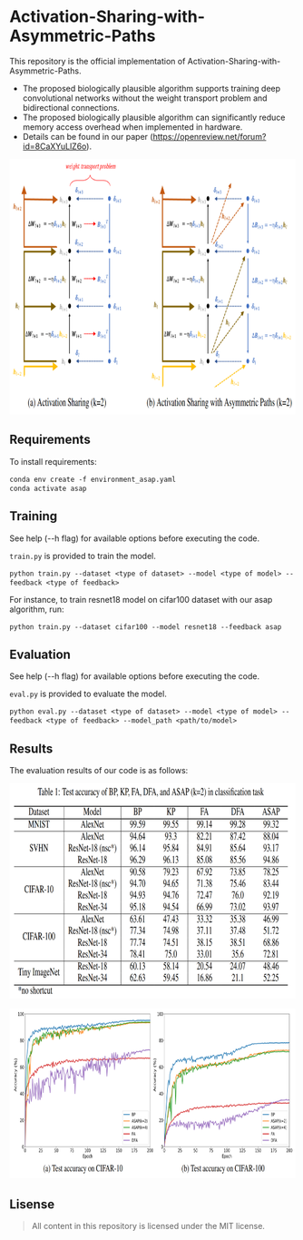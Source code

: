 # Activation-Sharing-with-Asymmetric-Paths

This repository is the official implementation of Activation-Sharing-with-Asymmetric-Paths. 

+ The proposed biologically plausible algorithm supports training deep convolutional networks without the weight transport problem and bidirectional connections.
+ The proposed biologically plausible algorithm can significantly reduce memory access overhead when implemented in hardware.
+ Details can be found in our paper (https://openreview.net/forum?id=8CaXYuLlZ6o).  

<p align="center"><img src="./Fig/algorithm.PNG"  width="900" height="450">

## Requirements

To install requirements:

```setup
conda env create -f environment_asap.yaml
conda activate asap
```

## Training

See help (--h flag) for available options before executing the code.

`train.py` is provided to train the model.
  
```train
python train.py --dataset <type of dataset> --model <type of model> --feedback <type of feedback> 
```

For instance, to train resnet18 model on cifar100 dataset with our asap algorithm, run:

```train_res18
python train.py --dataset cifar100 --model resnet18 --feedback asap
```

## Evaluation

See help (--h flag) for available options before executing the code.

`eval.py` is provided to evaluate the model.

```eval
python eval.py --dataset <type of dataset> --model <type of model> --feedback <type of feedback> --model_path <path/to/model>
```


## Results

The evaluation results of our code is as follows:
  
<p align="center"><img src="./Fig/table of result.png"  width="750" height="380">
  
<p align="center"><img src="./Fig/graph of result.PNG"  width="750" height="300">

## Lisense

> All content in this repository is licensed under the MIT license. 
